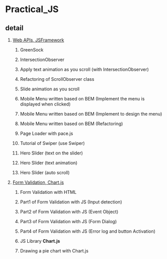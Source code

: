 # Practical_JS

## detail

1. [Web APIs, JSFramework](https://github.com/takyu/knowledge/tree/main/Practical_JS/01)

	1. GreenSock

	2. IntersectionObserver

	3. Apply text animation as you scroll (with IntersectionObserver)

	4. Refactoring of ScrollObserver class

	5. Slide animation as you scroll

	6. Mobile Menu written based on BEM (Implement the menu is displayed when clicked)

	7. Mobile Menu written based on BEM (Implement to design the menu)

	8. Mobile Menu written based on BEM (Refactoring)

	9. Page Loader with pace.js

	10. Tutorial of Swiper (use Swiper)

	11. Hero Slider (text on the slider)

	12. Hero Slider (text animation)

	13. Hero Slider (auto scroll)

2. [Form Validation, Chart.js](https://github.com/takyu/knowledge/tree/main/Practical_JS/02)

	1. Form Validation with HTML

	2. Part1 of Form Validation with JS (Input detection)

	3. Part2 of Form Validation with JS (Event Object)

	4. Part3 of Form Validation with JS (Form Dialog)

	5. Part4 of Form Validation with JS (Error log and button Activation)

	6. JS Library **Chart.js**

	7. Drawing a pie chart with Chart.js
